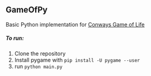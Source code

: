 ## GameOfPy

Basic Python implementation for [Conways Game of Life](https://en.wikipedia.org/wiki/Conway%27s_Game_of_Life "Conway's Game of Life") 

##### To run:
1. Clone the repository
2. Install pygame with `pip install -U pygame --user`
3. run `python main.py` 
